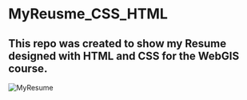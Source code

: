 # MyReusme_CSS_HTML
 This repo was created to show my Resume designed with HTML and CSS for the WebGIS course.
 ----
![MyResume](https://github.com/user-attachments/assets/2e6238b6-35c8-40be-8382-9d407230d40d)
